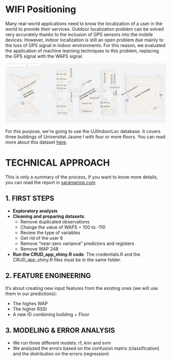 # WIFI Positioning
Many real-world applications need to know the localization of a user in the world to provide their services. Outdoor localization problem can be solved very accurately thanks to the inclusion of GPS sensors into the mobile devices. However, indoor localization is still an open problem due mainly to the loss of GPS signal in indoor environments. For this reason, we evaluated the application of machine learning techniques to this problem, replacing the GPS signal with the WAPS signal.

![UJI](https://github.com/Nell87/Wifi_Positioning/blob/master/report/UJI.png?raw=true)

For this purpose, we're going to use the UJIIndoorLoc database. It covers three buildings of Universitat Jaume I with four or more floors. You can read more about this dataset [here](https://archive.ics.uci.edu/ml/datasets/ujiindoorloc).

# TECHNICAL APPROACH
This is only a summary of the process, If you want to know more details, you can read the report in [saramarlop.com](http://saramarlop.com/)

## 1. FIRST STEPS

- **Exploratory analysis**
- **Cleaning and preparing datasets**:
  - Remove duplicated observations
  - Change the value of WAPS = 100 to -110
  - Review the type of variables
  - Get rid of the user 6
  - Remove “near-zero variance” predictors and registers
  - Remove WAP 248
- **Run the CRUD_app_shiny.R code**. The credentials.R and the CRUD_app_shiny.R files must be in the same folder. 

## 2. FEATURE ENGINEERING
It’s about creating new input features from the existing ones (we will use them in our predictions):
- The highes WAP
- The higher RSSI
- A new ID combining building + Floor

## 3. MODELING & ERROR ANALYSIS 
- We run three different models: rf, knn and svm
- We analyzed the errors based on the confusion matrix (classification) and the distribution on the errors (regression)
